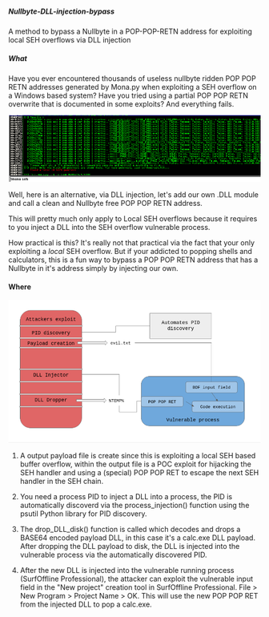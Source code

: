 ##### Nullbyte-DLL-injection-bypass

A method to bypass a Nullbyte in a POP-POP-RETN address for exploiting local SEH overflows via DLL injection

##### What
Have you ever encountered thousands of useless nullbyte ridden POP POP RETN addresses generated by Mona.py when exploiting a SEH overflow on a Windows based system? Have you tried using a partial POP POP RETN overwrite that is documented in some exploits? And everything fails. 

![Image of mona ouput](images/pprnull.png)

Well, here is an alternative, via DLL injection, let's add our own .DLL module and call a clean and Nullbyte free POP POP RETN address.

This will pretty much only apply to Local SEH overflows because it requires to you inject a DLL into the SEH overflow vulnerable process.

How practical is this? It's really not that practical via the fact that your only exploiting a *local* SEH overflow. But if your addicted to popping shells and calculators, this is a fun way to bypass a POP POP RETN address that has a Nullbyte in it's address simply by injecting our own.

#### Where

![exploitation process](images/process.png)

1. A output payload file is create since this is exploiting a local SEH based buffer overflow, within the output file is a POC exploit for hijacking the SEH handler and using a (special) POP POP RET to escape the next SEH handler in the SEH chain.

2. You need a process PID to inject a DLL into a process, the PID is automatically discoverd via the process_injection() function using the psutil Python library for PID discovery.

3. The drop_DLL_disk() function is called which decodes and drops a BASE64 encoded payload DLL, in this case it's a calc.exe DLL payload. After dropping the DLL payload to disk, the DLL is injected into the vulnerable process via the automatically discovered PID. 

4. After the new DLL is injected into the vulnerable running process (SurfOffline Professional), the attacker can exploit the vulnerable input field in the "New project" creation tool in SurfOffline Professional. File > New Program > Project Name > OK. This will use the new POP POP RET from the injected DLL to pop a calc.exe. 

